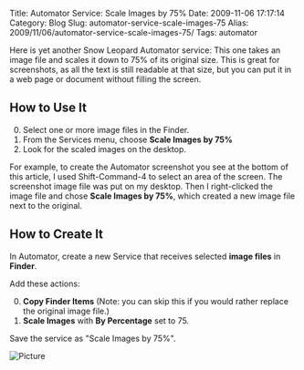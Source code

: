 Title: Automator Service: Scale Images by 75%
Date: 2009-11-06 17:17:14
Category: Blog
Slug: automator-service-scale-images-75
Alias: 2009/11/06/automator-service-scale-images-75/
Tags: automator


Here is yet another Snow Leopard Automator service: This one takes an image file and scales it down to 75% of its original size. This is great for screenshots, as all the text is still readable at that size, but you can put it in a web page or document without filling the screen.
<!--break-->
## How to Use It

0. Select one or more image files in the Finder.
0. From the Services menu, choose **Scale Images by 75%**
0. Look for the scaled images on the desktop.

For example, to create the Automator screenshot you see at the bottom of this article, I used Shift-Command-4 to select an area of the screen. The screenshot image file was put on my desktop. Then I right-clicked the image file and chose **Scale Images by 75%**, which created a new image file next to the original.


## How to Create It

In Automator, create a new Service that receives selected **image files** in **Finder**.

Add these actions:

0. **Copy Finder Items** (Note: you can skip this if you would rather replace the original image file.)
0. **Scale Images** with **By Percentage** set to 75.

Save the service as "Scale Images by 75%".

<img src="http://undefinedvalue.com/sites/undefinedvalue.com/files/Scale_Images_by_75_percent.png" alt="Picture">
